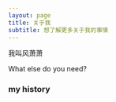 ```yaml
---
layout: page
title: 关于我
subtitle: 想了解更多关于我的事情
---
```


我叫风萧萧


What else do you need?

### my history

